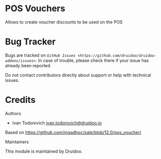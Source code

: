 
POS Vouchers
============

Allows to create voucher discounts to be used on the POS


Bug Tracker
===========

Bugs are tracked on _`GitHub Issues <https://github.com/druidoo/druidoo-addons/issues>`_.
In case of trouble, please check there if your issue has already been reported.

Do not contact contributors directly about support or help with technical issues.

Credits
=======

Authors

* Ivan Todorovich <ivan.todorovich@druidoo.io>

Based on https://github.com/ingadhoc/sale/blob/12.0/pos_voucher/


Maintainers

This module is maintained by Druidoo.
